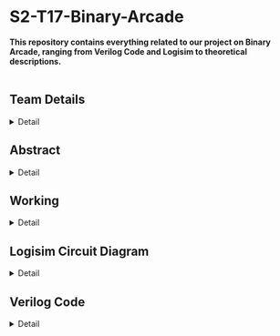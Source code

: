 # S2-T17-Binary-Arcade
**This repository contains everything related to our project on Binary Arcade, ranging from Verilog Code and Logisim to theoretical descriptions.**
<br><br>
<h2><b>Team Details</b></h3>
<details>
  <summary>Detail</summary>
  <br> <b>Semester: </b>3rd Sem B.Tech CSE<br><br>
  <b>Section: </b>2<br><br>
  <b>Member-1: </b>Aarush Kashyap, 221CS201, aarushk.221cs201@nitk.edu.in <br><br>
  <b>Member-2: </b>Amit Kumar, 221CS207, amitkumar.221cs207@nitk.edu.in <br><br>
  <b>Member-3: </b>Shashank Prabhakar, 221CS246, sam.221cs246@nitk.edu.in <br>
</details> <h2><b>Abstract</b></h1>
<details>
  <summary>Detail</summary><br>
  <b>IDEA</b><br><br>
  The idea of this project is to provide the users with a fruitful and
  enjoyable experience and enhance their calculation skills and binary
  knowledge at the same time by employing a binary game.<br><br>

  **COMPONENTS**

-Breadboard

-Jumper Wires

-Tiptop Switches

-LED lights

-7-Segment Displays

-Battery

-Comparator

-Counter (Random)

-Resistors

-Capacitors

-Transistors


**PROBLEM STATEMENT**

This “Binary Arcade” project allows the users to test their speed and
calculation skills in the binary department by giving 10 numbers in
decimal form and asking them to provide the binary representation of
those numbers in a certain amount of time. The game in addition
allows reattempts for certain questions.
It is quite compulsory in the modern world to have a certain grasp on
digital electronics concepts, specifically binary. This project allows
users to do so while having fun by increasing their efficiency in binary
calculations in this game.


**BACKGROUND**

The users give a fun little quiz through this project.
This quiz consists of 10 questions. In each question, a random number
in the range of 0-99 (both inclusive) is generated through a random
counter and is displayed through 7-segment displays.
The users have to come up with the binary representation of the given
number in a stipulated amount of time. The users will then enter the
representation through switches given on the breadboard and
confirm by clicking on the ‘ok’ switch.
The comparator checks the representation by comparing it with the
random number and increases the score (which will be displayed in
another 7-segment display) on a correct answer.
The quiz obviously goes on in this case and ends after 10 questions.
On the other hand, for a wrong answer, the user will be provided with
reattempts based on his performance. In case of wrong answers for all
reattempts, the quiz will end.
The circuit also consists of a start and reset button.


**MOTIVATION**

This binary arcade game offers a unique and intellectually stimulating
gaming experience that challenges players in a refreshing way. Playing
a binary arcade game requires quick thinking and mental agility. This is
in quite a contrast to what we see in traditional and tedious learning
experiences.
Our goal is to provide the users with an entertaining, thoughtprovoking, and entirely useful experience. The timer keeps the users
engaged and hence increases their speed and skills massively.
It obviously goes without saying that binary knowledge is integral to
digital circuits and engineering as a whole. This project helps the users
to improve upon this knowledge.
Books and other such resources become cumbersome for all of us.
This allows users to accelerate their development in this subject in
addition to an enjoyable experience.
We made this project with this in mind, owing to our interests in this
subject and the need for a fun alternative to books.


**CONTRIBUTION**

Aarush Kashyap

Came up with the idea of this project. Came up with part of
hardware design (switches as binary representation, 7-
segment display for number, score, and the binary
representation). Will help in setting up the circuit and writing
any and all code in the future

Shashank Prabhakar

Came with a blueprint of the final circuit. Came up with the
idea of the comparator for comparing the number given and
the representation given. Will help in setting up the circuit and
any and all code in the future.

Amit Kumar

Came up with the idea of the counter and timer for the
random number generator. Came up with the idea of
reattempts in case of a wrong answer. Will help in setting up
the circuit and writing any and all code in the future

Common

We all agreed on a start and reset button. The idea of an LED
bulb for denoting a right and wrong answer was also agreed
upon. We will also test this project ourselves.
</details> <h2><b>Working</b></h2>
<details>
  <summary>Detail</summary>
  <br>
<h2 align="center"><b>FUNCTIONAL TABLE</b></h2>
<br>
<table align="center">
  <tr>
    <td align="center"><b>COMPONENTS</b></td>
    <td align="center"><b>WORKING/ROLE</b></td>
  </tr>
  <tr>
    <td align="center">Clock</td>
    <td align="center">Every time the clock ticks on a
positive edge (0->1), a random
number is generated</td>
  </tr>
  <tr>
    <td align="center">Random Generator (In the case
of logisim, 4-bit is used for
demonstration)</td>
    <td align="center">Generates a random number
every time the clock ticks on a
positive edge</td>
  </tr>
  <tr>
    <td align="center">Bit Extender (used in logisim for
hex display)</td>
    <td align="center">Two hex displays are used (each
of which represents 4 bits). So, 4
bits generated by logisim are
extended to 8 bits using bit
extender</td>
  </tr>
  <tr>
    <td align="center">Bit splitter (only used in case of
logisim)</td>
    <td align="center">4 bits generated by a random
generator are split into
individual bits for 7 segment
display</td>
  </tr>
  <tr>
    <td align="center">Hex display/7-segment display</td>
    <td align="center">To show the random number
generated</td>
  </tr>
  <tr>
    <td align="center">LEDs and TipTop switches</td>
    <td align="center">For user input. To enter the
binary representation of the
randomly generated number.
LED on represents 1, and off
represents 0. Four LEDs
represent 4-bit binary numbers.
The leftmost LED represents
MSB. Rightmost represents LSB</td>
  </tr>
  <tr>
    <td align="center">Comparator</td>
    <td align="center">The random number and the
user input binary number and
compared using the comparator.
An LED connected to the output
of the comparator glows if the
answer is correct and doesn’t if
not correct.</td>
  </tr>
  <tr>
    <td align="center">Score Counter and display</td>
    <td align="center">In case the comparator shows
true denoting correct answer, a
counter is updated by
incrementing by one and the
same is reflected on a 7-segment
display. If the score reaches 10,
the game and the circuit resets</td>
  </tr>
  <tr>
    <td align="center">Start/Reset (reset only in
hardware)
</td>
    <td align="center">The start button turns on the
circuit. Reset button resets the
circuit</td>
  </tr>
</table>
<br><br>
<h2 align="center"><b>Flowchart</b></h2><br>

  ![flowchart](https://github.com/Aarush-Kashyap-221CS201/S2-T17-Binary-Arcade/assets/148947264/5b298f94-91cd-4e60-895e-f26723598705)
  
<br><br>
<h2 align="center"><b>Truth Table</b></h2><br>
![truth_table](https://github.com/Aarush-Kashyap-221CS201/S2-T17-Binary-Arcade/assets/148947264/d1fb95ee-4ba8-4f57-bb06-595b5635496a)
</details> <h2><b>Logisim Circuit Diagram</b></h2>
<details>
  <summary>Detail</summary><br>
  ![logisim](https://github.com/Aarush-Kashyap-221CS201/S2-T17-Binary-Arcade/assets/148947264/ee61a86e-cf74-4083-b960-db74739397fa)
</details> <h2><b>Verilog Code</b></h2>
<details>
  <summary>Detail</summary><br>
  <b>Testbench</b> <br><br>

```
`include "binary_arcade.v" //including the module file

module binary_arcade_tb;

  //all variables used in this code

  reg[0:3] user_input; //this is the user input (binary representation of randomly generated number)

  reg[0:3] random_number; //this is the random number generated in decimal form

  reg clk; //this is the clock

  reg reset; //reset button, 1 if we need to reset counter, 0 if counter is operating as usual

  wire[0:3] x; //counter, only incremented if user_input=correct binary representation of random_number

  //instantiation

  counter uut( 
    .user_input(user_input),
    .random_number(random_number),
    .clk(clk),
    .reset(reset),
    .x(x) 
  );

  //starting the code

  initial begin

    //making the vcd(gtkwave) file
    $dumpfile("binary_arcade.vcd");
    $dumpvars(0,binary_arcade_tb);
    
    //global reset
    
    clk=0; //initializing clock

    reset=1; //to reset counter to 0
    
    user_input=$random; //user_input for the sake of this code is a randomly generated number
    
    #100; //waiting 100ns for global reset

    //displaying clock,user_input,random_number and counter
    $display("\n");
    $display("Clock | Random_Number |   User_Input  | Counter\n");
    $monitor("  %d   |     %4d      |      %4b     | %4d",clk,random_number,user_input,x); 
    
    //start counter
    reset=0;
    
  end
  always #5 clk=~clk; //clock is being triggered every 5 ns
  always #5 random_number=$random; //b is being randomly generated every time clock triggers
endmodule
```

<b>Module File</b>

```
module counter(input[0:3] user_input,input[0:3] random_number,input clk,input reset,output[0:3] x);
    
    //since counter is being employed, output must require memory of previous input, so reg is required
    reg[0:3] x; 
    
    //triggered if clock is at positive edge (0->1)
    always @(posedge clk) 
    begin
        //reset the counter
        if (reset==1) begin
            x=4'b0000; //make counter 0
        end
        //if user_input==random number, counter is incremented by 1
        else if( user_input==random_number )begin
            x=x+4'b0001; //counter+=1
            if (x==4'b1010) $finish; //if counter reaches 10 once incremented, the execution ends
        end
    end

    //triggered if clock is at negative edge (1->0)
    always @(negedge clk) 
    begin
        //reset the counter
        if (reset==1) begin
            x=4'b0000; //make counter 0
        end
        //if user_input==random number, counter is incremented by 1
        else if( user_input==random_number )begin
            x=x+4'b0001; //counter+=1
            if (x==4'b1010) $finish; //if counter reaches 10 once incremented, the execution ends
        end
    end 
endmodule
```

</details>












 
